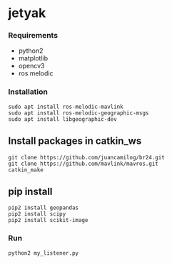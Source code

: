 # jetyak

### Requirements
- python2
- matplotlib
- opencv3
- ros melodic

### Installation
```
sudo apt install ros-melodic-mavlink
sudo apt install ros-melodic-geographic-msgs
sudo apt install libgeographic-dev
```

## Install packages in catkin_ws
```
git clone https://github.com/juancamilog/br24.git
git clone https://github.com/mavlink/mavros.git
catkin_make
```

## pip install
```
pip2 install geopandas
pip2 install scipy
pip2 install scikit-image
```

### Run
```
python2 my_listener.py
```


